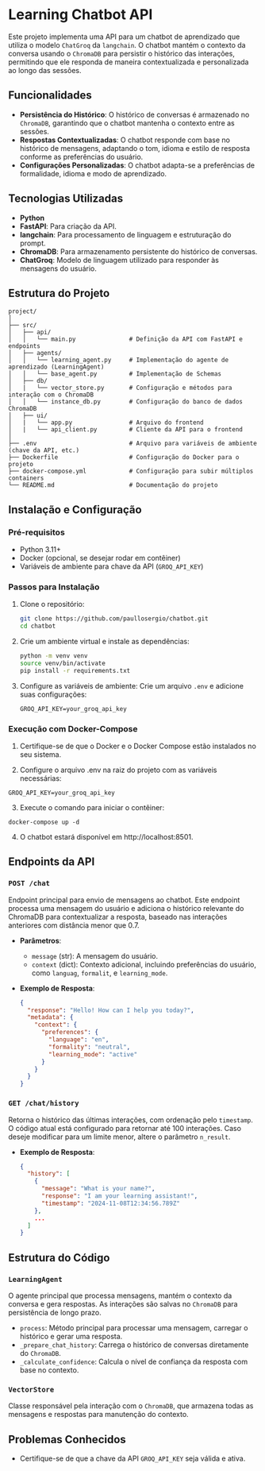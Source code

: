 
# Learning Chatbot API

Este projeto implementa uma API para um chatbot de aprendizado que utiliza o modelo `ChatGroq` da `langchain`. O chatbot mantém o contexto da conversa usando o `ChromaDB` para persistir o histórico das interações, permitindo que ele responda de maneira contextualizada e personalizada ao longo das sessões.

## Funcionalidades

- **Persistência do Histórico**: O histórico de conversas é armazenado no `ChromaDB`, garantindo que o chatbot mantenha o contexto entre as sessões.
- **Respostas Contextualizadas**: O chatbot responde com base no histórico de mensagens, adaptando o tom, idioma e estilo de resposta conforme as preferências do usuário.
- **Configurações Personalizadas**: O chatbot adapta-se a preferências de formalidade, idioma e modo de aprendizado.

## Tecnologias Utilizadas

- **Python**
- **FastAPI**: Para criação da API.
- **langchain**: Para processamento de linguagem e estruturação do prompt.
- **ChromaDB**: Para armazenamento persistente do histórico de conversas.
- **ChatGroq**: Modelo de linguagem utilizado para responder às mensagens do usuário.

## Estrutura do Projeto

```
project/
│
├── src/
│   ├── api/
│   │   └── main.py               # Definição da API com FastAPI e endpoints
│   ├── agents/
│   │   └── learning_agent.py     # Implementação do agente de aprendizado (LearningAgent)
│   │   └── base_agent.py         # Implementação de Schemas
│   ├── db/
│   |   └── vector_store.py       # Configuração e métodos para interação com o ChromaDB
│   │   └── instance_db.py        # Configuração do banco de dados ChromaDB
│   ├── ui/
│   |   └── app.py                # Arquivo do frontend
│   |   └── api_client.py         # Cliente da API para o frontend
│
├── .env                          # Arquivo para variáveis de ambiente (chave da API, etc.)
├── Dockerfile                    # Configuração do Docker para o projeto
├── docker-compose.yml            # Configuração para subir múltiplos containers
└── README.md                     # Documentação do projeto
```

## Instalação e Configuração

### Pré-requisitos

- Python 3.11+
- Docker (opcional, se desejar rodar em contêiner)
- Variáveis de ambiente para chave da API (`GROQ_API_KEY`)

### Passos para Instalação

1. Clone o repositório:
   ```bash
   git clone https://github.com/paullosergio/chatbot.git
   cd chatbot
   ```

2. Crie um ambiente virtual e instale as dependências:
   ```bash
   python -m venv venv
   source venv/bin/activate
   pip install -r requirements.txt
   ```

3. Configure as variáveis de ambiente:
   Crie um arquivo `.env` e adicione suas configurações:
   ```
   GROQ_API_KEY=your_groq_api_key
   ```

### Execução com Docker-Compose

1. Certifique-se de que o Docker e o Docker Compose estão instalados no seu sistema.

2. Configure o arquivo .env na raiz do projeto com as variáveis necessárias:
  ```
  GROQ_API_KEY=your_groq_api_key
  ``` 

3. Execute o comando para iniciar o contêiner:
  ```
  docker-compose up -d
  ```

4. O chatbot estará disponível em http://localhost:8501.


## Endpoints da API

### `POST /chat`
Endpoint principal para envio de mensagens ao chatbot. Este endpoint processa uma mensagem do usuário e adiciona o histórico relevante do ChromaDB para contextualizar a resposta, baseado nas interações anteriores com distância menor que 0.7.

- **Parâmetros**:
  - `message` (str): A mensagem do usuário.
  - `context` (dict): Contexto adicional, incluindo preferências do usuário, como `languag`, `formalit`, e `learning_mode`.

- **Exemplo de Resposta**:
  ```json
  {
    "response": "Hello! How can I help you today?",
    "metadata": {
      "context": {
        "preferences": {
          "language": "en",
          "formality": "neutral",
          "learning_mode": "active"
        }
      }
    }
  }
  ```

### `GET /chat/history`
Retorna o histórico das últimas interações, com ordenação pelo `timestamp`. O código atual está configurado para retornar até 100 interações. Caso deseje modificar para um limite menor, altere o parâmetro `n_result`.

- **Exemplo de Resposta**:
  ```json
  {
    "history": [
      {
        "message": "What is your name?",
        "response": "I am your learning assistant!",
        "timestamp": "2024-11-08T12:34:56.789Z"
      },
      ...
    ]
  }
  ```

## Estrutura do Código

### `LearningAgent`
O agente principal que processa mensagens, mantém o contexto da conversa e gera respostas. As interações são salvas no `ChromaDB` para persistência de longo prazo.

- `process`: Método principal para processar uma mensagem, carregar o histórico e gerar uma resposta.
- `_prepare_chat_history`: Carrega o histórico de conversas diretamente do `ChromaDB`.
- `_calculate_confidence`: Calcula o nível de confiança da resposta com base no contexto.

### `VectorStore`
Classe responsável pela interação com o `ChromaDB`, que armazena todas as mensagens e respostas para manutenção do contexto.

## Problemas Conhecidos

- Certifique-se de que a chave da API `GROQ_API_KEY` seja válida e ativa.
